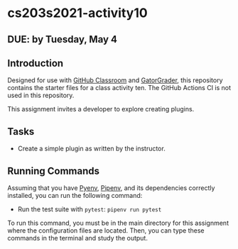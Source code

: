 # cs203s2021-activity10

## DUE: by Tuesday, May 4

## Introduction

Designed for use with [GitHub Classroom](https://classroom.github.com/) and
[GatorGrader](https://github.com/GatorEducator/gatorgrader/), this repository
contains the starter files for a class activity ten. The GitHub Actions CI is not used in this repository.

This assignment invites a developer to explore creating plugins.

## Tasks

- Create a simple plugin as written by the instructor.

## Running Commands

Assuming that you have [Pyenv](https://github.com/pyenv/pyenv), [Pipenv](https://github.com/pypa/pipenv), and its dependencies correctly installed, you can run the following command:

- Run the test suite with `pytest`: `pipenv run pytest`

To run this command, you must be in the main directory for this
assignment where the configuration files are located. Then, you can type these
commands in the terminal and study the output.